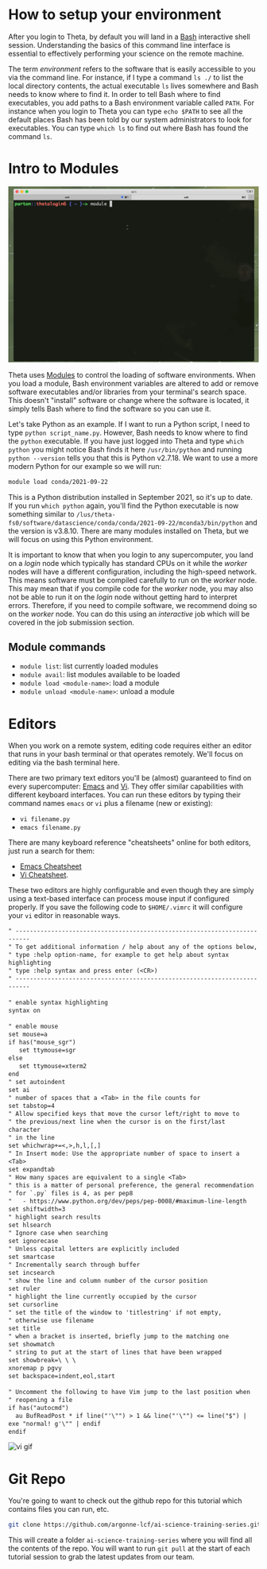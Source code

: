 # How to setup your environment

After you login to Theta, by default you will land in a [Bash](https://www.gnu.org/software/bash/) interactive shell session. Understanding the basics of this command line interface is essential to effectively performing your science on the remote machine. 

The term _environment_ refers to the software that is easily accessible to you via the command line. For instance, if I type a command `ls ./` to list the local directory contents, the actual executable `ls` lives somewhere and Bash needs to know where to find it. In order to tell Bash where to find executables, you add paths to a Bash environment variable called `PATH`. For instance when you login to Theta you can type `echo $PATH` to see all the default places Bash has been told by our system administrators to look for executables. You can type `which ls` to find out where Bash has found the command `ls`. 

# Intro to Modules

![module gif](img/module_usage.gif)

Theta uses [Modules](https://modules.readthedocs.io/en/latest/) to control the loading of software environments. When you load a module, Bash environment variables are altered to add or remove software executables and/or libraries from your terminal's search space. This doesn't "install" software or change where the software is located, it simply tells Bash where to find the software so you can use it.

Let's take Python as an example. If I want to run a Python script, I need to type `python script_name.py`. However, Bash needs to know where to find the `python` executable. If you have just logged into Theta and type `which python` you might notice Bash finds it here `/usr/bin/python` and running `python --version` tells you that this is Python v2.7.18. We want to use a more modern Python for our example so we will run:
```bash
module load conda/2021-09-22
```
This is a Python distribution installed in September 2021, so it's up to date. If you run `which python` again, you'll find the Python executable is now something similar to `/lus/theta-fs0/software/datascience/conda/conda/2021-09-22/mconda3/bin/python` and the version is v3.8.10. There are many modules installed on Theta, but we will focus on using this Python environment.

It is important to know that when you login to any supercomputer, you land on a _login_ node which typically has standard CPUs on it while the _worker_ nodes will have a different configuration, including the high-speed network. This means software must be compiled carefully to run on the _worker_ node. This may mean that if you compile code for the _worker_ node, you may also not be able to run it on the _login_ node without getting hard to interpret errors. Therefore, if you need to compile software, we recommend doing so on the _worker_ node. You can do this using an _interactive_ job which will be covered in the job submission section.

## Module commands
* `module list`: list currently loaded modules
* `module avail`: list modules available to be loaded
* `module load <module-name>`: load a module
* `module unload <module-name>`: unload a module

# Editors

When you work on a remote system, editing code requires either an editor that runs in your bash terminal or that operates remotely. We'll focus on editing via the bash terminal here.

There are two primary text editors you'll be (almost) guaranteed to find on every supercomputer: [Emacs](https://www.gnu.org/software/emacs/tour/) and [Vi](https://www.guru99.com/the-vi-editor.html). They offer similar capabilities with different keyboard interfaces. You can run these editors by typing their command names `emacs` or `vi` plus a filename (new or existing): 
* `vi filename.py`
* `emacs filename.py`

There are many keyboard reference "cheatsheets" online for both editors, just run a search for them:
* [Emacs Cheatsheet](https://www.gnu.org/software/emacs/refcards/pdf/refcard.pdf)
* [Vi Cheatsheet](http://www.atmos.albany.edu/daes/atmclasses/atm350/vi_cheat_sheet.pdf).

These two editors are highly configurable and even though they are simply using a text-based interface can process mouse input if configured properly. If you save the following code to `$HOME/.vimrc` it will configure your `vi` editor in reasonable ways. 
```vim
" --------------------------------------------------------------------------
" To get additional information / help about any of the options below,
" type :help option-name, for example to get help about syntax highlighting
" type :help syntax and press enter (<CR>)
" --------------------------------------------------------------------------

" enable syntax highlighting
syntax on

" enable mouse
set mouse=a
if has("mouse_sgr")
   set ttymouse=sgr
else
   set ttymouse=xterm2
end
" set autoindent
set ai
" number of spaces that a <Tab> in the file counts for 
set tabstop=4
" Allow specified keys that move the cursor left/right to move to
" the previous/next line when the cursor is on the first/last character
" in the line
set whichwrap+=<,>,h,l,[,]
" In Insert mode: Use the appropriate number of space to insert a <Tab>
set expandtab
" How many spaces are equivalent to a single <Tab>
" this is a matter of personal preference, the general recommendation
" for `.py` files is 4, as per pep8
"   - https://www.python.org/dev/peps/pep-0008/#maximum-line-length
set shiftwidth=3
" highlight search results
set hlsearch
" Ignore case when searching
set ignorecase
" Unless capital letters are explicitly included
set smartcase
" Incrementally search through buffer
set incsearch
" show the line and column number of the cursor position
set ruler
" highlight the line currently occupied by the cursor 
set cursorline
" set the title of the window to 'titlestring' if not empty,
" otherwise use filename
set title
" when a bracket is inserted, briefly jump to the matching one
set showmatch
" string to put at the start of lines that have been wrapped
set showbreak=\ \ \
xnoremap p pgvy
set backspace=indent,eol,start

" Uncomment the following to have Vim jump to the last position when
" reopening a file
if has("autocmd")
  au BufReadPost * if line("'\"") > 1 && line("'\"") <= line("$") | exe "normal! g'\"" | endif
endif
```

![vi gif](img/vi_usage.gif)

# Git Repo
You're going to want to check out the github repo for this tutorial which contains files you can run, etc.
```bash
git clone https://github.com/argonne-lcf/ai-science-training-series.git
```
This will create a folder `ai-science-training-series` where you will find all the contents of the repo. You will want to run `git pull` at the start of each tutorial session to grab the latest updates from our team.

